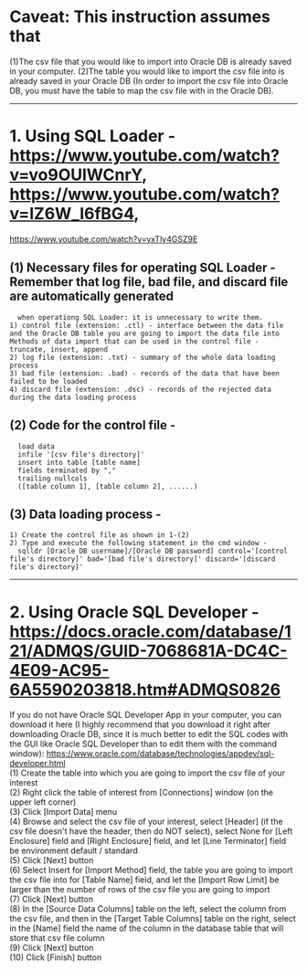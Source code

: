 # Caveat: This instruction assumes that  
  (1)The csv file that you would like to import into Oracle DB is already saved in your computer.
  (2)The table you would like to import the csv file into is already saved in your Oracle DB (In order to import the csv file into
     Oracle DB, you must have the table to map the csv file with in the Oracle DB).    

----
# 1. Using SQL Loader - https://www.youtube.com/watch?v=vo9OUlWCnrY, https://www.youtube.com/watch?v=IZ6W_I6fBG4,
   https://www.youtube.com/watch?v=yxTly4GSZ9E    
  ## (1) Necessary files for operating SQL Loader - Remember that log file, bad file, and discard file are automatically generated 
      when operationg SQL Loader: it is unnecessary to write them.
    1) control file (extension: .ctl) - interface between the data file and the Oracle DB table you are going to import the data file into
    Methods of data import that can be used in the control file - truncate, insert, append
    2) log file (extension: .txt) - summary of the whole data loading process
    3) bad file (extension: .bad) - records of the data that have been failed to be loaded
    4) discard file (extension: .dsc) - records of the rejected data during the data loading process
    
  ## (2) Code for the control file - 
      load data
      infile '[csv file's directory]'
      insert into table [table name]
      fields terminated by ","
      trailing nullcols
      ([table column 1], [table column 2], ......)
      
  ## (3) Data loading process -     
    1) Create the control file as shown in 1-(2)
    2) Type and execute the following statement in the cmd window -
      sqlldr [Oracle DB username]/[Oracle DB password] control='[control file's directory]' bad='[bad file's directory]' discard='[discard file's directory]'
         
----  
# 2. Using Oracle SQL Developer - https://docs.oracle.com/database/121/ADMQS/GUID-7068681A-DC4C-4E09-AC95-6A5590203818.htm#ADMQS0826
  If you do not have Oracle SQL Developer App in your computer, you can download it here (I highly recommend that you
  download it right after downloading Oracle DB, since it is much better to edit the SQL codes with the GUI like Oracle SQL Developer
  than to edit them with the command window):
  https://www.oracle.com/database/technologies/appdev/sql-developer.html    
  (1) Create the table into which you are going to import the csv file of your interest    
  (2) Right click the table of interest from [Connections] window (on the upper left corner)    
  (3) Click [Import Data] menu    
  (4) Browse and select the csv file of your interest, select [Header]
  (if the csv file doesn't have the header, then do NOT select), select None for [Left Enclosure] field and [Right Enclosure] field,
  and let [Line Terminator] field be environment default / standard    
  (5) Click [Next] button    
  (6) Select Insert for [Import Method] field, the table you are going to import the csv file into for [Table Name] field,
  and let the [Import Row Limit] be larger than the number of rows of the csv file you are going to import    
  (7) Click [Next] button    
  (8) In the [Source Data Columns] table on the left, select the column from the csv file, and then in the [Target Table Columns] table on the right, select in the [Name] field the name of the column in the database table that will store that csv file column    
  (9) Click [Next] button    
  (10) Click [Finish] button
